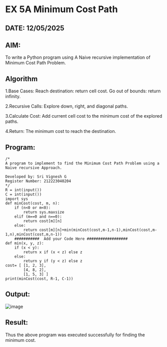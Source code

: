 # EX 5A Minimum Cost Path
## DATE: 12/05/2025
## AIM: 
To write a Python program using A Naive recursive implementation of Minimum Cost Path Problem.




## Algorithm
1.Base Cases: Reach destination: return cell cost. Go out of bounds: return infinity.

2.Recursive Calls: Explore down, right, and diagonal paths.

3.Calculate Cost: Add current cell cost to the minimum cost of the explored paths.

4.Return: The minimum cost to reach the destination. 
   

## Program:
```
/*
A program to implement to find the Minimum Cost Path Problem using a  Naive recursive Approach.

Developed by: Sri Vignesh G
Register Number: 212223040204
*/
R = int(input())
C = int(input())
import sys
def minCost(cost, m, n):
    if (n<0 or m<0):
        return sys.maxsize
    elif (m==0 and n==0):
        return cost[m][n]
    else:
        return cost[m][n]+min(minCost(cost,m-1,n-1),minCost(cost,m-1,n),minCost(cost,m,n-1))
    ###########  Add your Code Here ##################
def min(x, y, z):
    if (x < y):
        return x if (x < z) else z
    else:
        return y if (y < z) else z
cost= [ [1, 2, 3],
        [4, 8, 2],
        [1, 5, 3] ]
print(minCost(cost, R-1, C-1))
```

## Output:

![image](https://github.com/user-attachments/assets/9b40aef1-3b61-4881-9e0e-16894a5a4f37)


## Result:
Thus the above program was executed successfully for finding the minimum cost.
